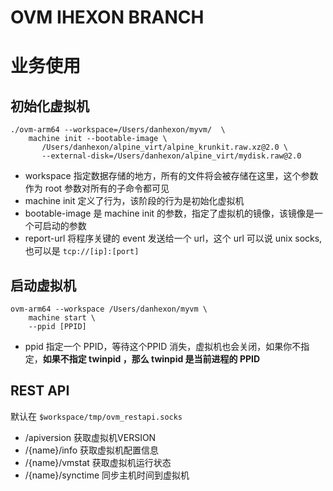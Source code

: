 # OVM IHEXON BRANCH

# 业务使用

## 初始化虚拟机

```
./ovm-arm64 --workspace=/Users/danhexon/myvm/  \
    machine init --bootable-image \
       /Users/danhexon/alpine_virt/alpine_krunkit.raw.xz@2.0 \
       --external-disk=/Users/danhexon/alpine_virt/mydisk.raw@2.0
```

- workspace 指定数据存储的地方，所有的文件将会被存储在这里，这个参数作为 root 参数对所有的子命令都可见
- machine init 定义了行为，该阶段的行为是初始化虚拟机
- bootable-image 是 machine init 的参数，指定了虚拟机的镜像，该镜像是一个可启动的参数
- report-url 将程序关键的 event 发送给一个 url，这个 url 可以说 unix socks, 也可以是 `tcp://[ip]:[port]`

## 启动虚拟机
```
ovm-arm64 --workspace /Users/danhexon/myvm \
    machine start \
    --ppid [PPID]
```
- ppid 指定一个 PPID，等待这个PPID 消失，虚拟机也会关闭，如果你不指定，**如果不指定 twinpid ，那么 twinpid 是当前进程的 PPID**


## REST API
默认在 `$workspace/tmp/ovm_restapi.socks`

- /apiversion      获取虚拟机VERSION 
- /{name}/info     获取虚拟机配置信息
- /{name}/vmstat   获取虚拟机运行状态
- /{name}/synctime 同步主机时间到虚拟机
